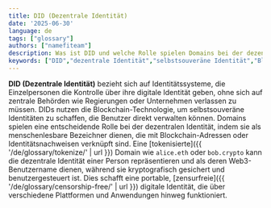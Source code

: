```yaml
---
title: DID (Dezentrale Identität)
date: '2025-06-30'
language: de
tags: ["glossary"]
authors: ["namefiteam"]
description: Was ist DID und welche Rolle spielen Domains bei der dezentralen Identität?
keywords: ["DID","dezentrale Identität","selbstsouveräne Identität","Blockchain-Identität","Web3-Identität"]
---
```


**DID (Dezentrale Identität)** bezieht sich auf Identitätssysteme, die Einzelpersonen die Kontrolle über ihre digitale Identität geben, ohne sich auf zentrale Behörden wie Regierungen oder Unternehmen verlassen zu müssen. DIDs nutzen die Blockchain-Technologie, um selbstsouveräne Identitäten zu schaffen, die Benutzer direkt verwalten können. Domains spielen eine entscheidende Rolle bei der dezentralen Identität, indem sie als menschenlesbare Bezeichner dienen, die mit Blockchain-Adressen oder Identitätsnachweisen verknüpft sind. Eine [tokenisierte]({{ '/de/glossary/tokenize/' | url }}) Domain wie `alice.eth` oder `bob.crypto` kann die dezentrale Identität einer Person repräsentieren und als deren Web3-Benutzername dienen, während sie kryptografisch gesichert und benutzergesteuert ist. Dies schafft eine portable, [zensurfreie]({{ '/de/glossary/censorship-free/' | url }}) digitale Identität, die über verschiedene Plattformen und Anwendungen hinweg funktioniert.